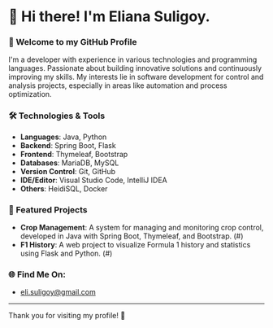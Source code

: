 # 👋 Hi there! I'm Eliana Suligoy.

### 🌱 Welcome to my GitHub Profile

I'm a developer with experience in various technologies and programming languages. Passionate about building innovative solutions and continuously improving my skills. My interests lie in software development for control and analysis projects, especially in areas like automation and process optimization.

### 🛠️ Technologies & Tools

- **Languages**: Java, Python
- **Backend**: Spring Boot, Flask
- **Frontend**: Thymeleaf, Bootstrap
- **Databases**: MariaDB, MySQL
- **Version Control**: Git, GitHub
- **IDE/Editor**: Visual Studio Code, IntelliJ IDEA
- **Others**: HeidiSQL, Docker

### 🚀 Featured Projects

- **Crop Management**: A system for managing and monitoring crop control, developed in Java with Spring Boot, Thymeleaf, and Bootstrap. (#)
- **F1 History**: A web project to visualize Formula 1 history and statistics using Flask and Python. (#)

### 🌐 Find Me On:

- eli.suligoy@gmail.com

---

Thank you for visiting my profile! 🚀
